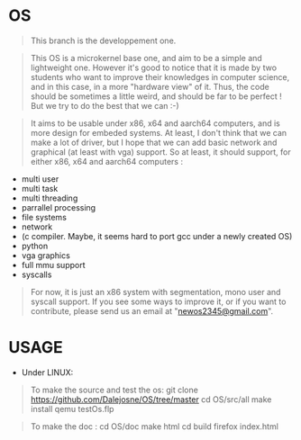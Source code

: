 # OS
> This branch is the developpement one.

> This OS is a microkernel base one, and aim to be a simple and lightweight one. However it's good to notice that it is made by two students who want to improve their knowledges in computer science, and in this case, in a more "hardware view" of it. Thus, the code should be sometimes a little weird, and should be far to be perfect !
> But we try to do the best that we can :-)

> It aims to be usable under x86, x64 and aarch64 computers, and is more design for embeded systems. At least, I don't think that we can make a lot of driver, but I hope that we can add basic network and graphical (at least with vga) support. So at least, it should support, for either x86, x64 and aarch64 computers :
- multi user
- multi task
- multi threading
- parrallel processing
- file systems
- network
- (c compiler. Maybe, it seems hard to port gcc under a newly created OS)
- python
- vga graphics
- full mmu support
- syscalls
> For now, it is just an x86 system with segmentation, mono user and syscall support.
If you see some ways to improve it, or if you want to contribute, please send us an email at "newos2345@gmail.com".

# USAGE
- Under LINUX:
> To make the source and test the os:
> git clone https://github.com/Dalejosne/OS/tree/master
> cd OS/src/all
> make install
> qemu testOs.flp

> To make the doc :
> cd OS/doc
> make html
> cd build
> firefox index.html

